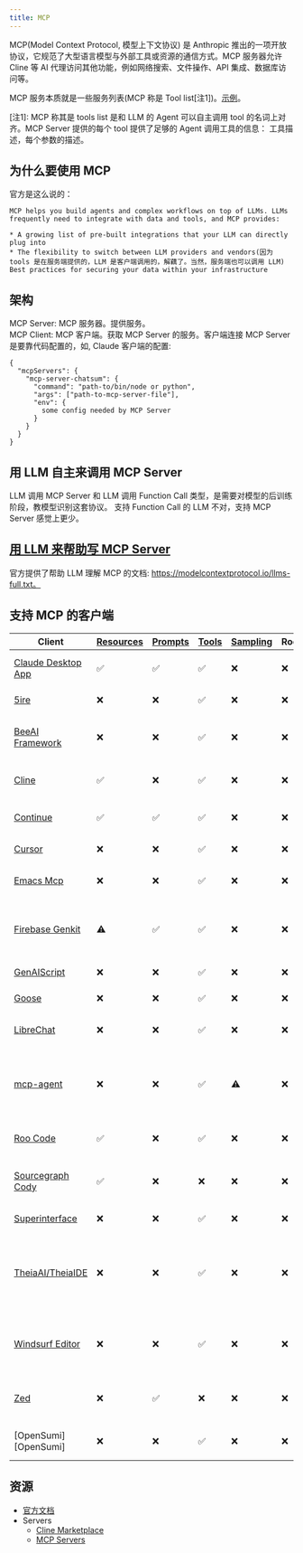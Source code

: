 ```yaml
---
title: MCP
---
```


MCP(Model Context Protocol, 模型上下文协议) 是 Anthropic 推出的一项开放协议，它规范了大型语言模型与外部工具或资源的通信方式。MCP 服务器允许 Cline 等 AI 代理访问其他功能，例如网络搜索、文件操作、API 集成、数据库访问等。

MCP 服务本质就是一些服务列表(MCP 称是 Tool list[注1])。[示例](https://github.com/modelcontextprotocol/servers/tree/main/src/github)。 

[注1]: MCP 称其是 tools list 是和 LLM 的 Agent 可以自主调用 tool 的名词上对齐。MCP Server 提供的每个 tool 提供了足够的 Agent 调用工具的信息： 工具描述，每个参数的描述。

## 为什么要使用 MCP
官方是这么说的：
```
MCP helps you build agents and complex workflows on top of LLMs. LLMs frequently need to integrate with data and tools, and MCP provides:

* A growing list of pre-built integrations that your LLM can directly plug into
* The flexibility to switch between LLM providers and vendors(因为 tools 是在服务端提供的，LLM 是客户端调用的，解藕了。当然，服务端也可以调用 LLM)
Best practices for securing your data within your infrastructure
```
## 架构
MCP Server: MCP 服务器。提供服务。  
MCP Client: MCP 客户端。获取 MCP Server 的服务。客户端连接 MCP Server 是要靠代码配置的，如, Claude 客户端的配置:
```
{
  "mcpServers": {
    "mcp-server-chatsum": {
      "command": "path-to/bin/node or python",
      "args": ["path-to-mcp-server-file"],
      "env": {
        some config needed by MCP Server
      }
    }
  }
}
```


## 用 LLM 自主来调用 MCP Server
LLM 调用 MCP Server 和 LLM 调用 Function Call 类型，是需要对模型的后训练阶段，教模型识别这套协议。 支持 Function Call 的 LLM 不对，支持 MCP Server 感觉上更少。

## [用 LLM 来帮助写 MCP Server](https://modelcontextprotocol.io/tutorials/building-mcp-with-llms)
官方提供了帮助 LLM 理解 MCP 的文档: https://modelcontextprotocol.io/llms-full.txt。

## 支持 MCP 的客户端
| Client                               | [Resources] | [Prompts] | [Tools] | [Sampling] | Roots | Notes                                                              |
| ------------------------------------ | ----------- | --------- | ------- | ---------- | ----- | ------------------------------------------------------------------ |
| [Claude Desktop App][Claude]         | ✅           | ✅         | ✅       | ❌          | ❌     | Full support for all MCP features                                  |
| [5ire][5ire]                         | ❌           | ❌         | ✅       | ❌          | ❌     | Supports tools.                                                    |
| [BeeAI Framework][BeeAI Framework]   | ❌           | ❌         | ✅       | ❌          | ❌     | Supports tools in agentic workflows.                               |
| [Cline][Cline]                       | ✅           | ❌         | ✅       | ❌          | ❌     | Supports tools and resources.                                      |
| [Continue][Continue]                 | ✅           | ✅         | ✅       | ❌          | ❌     | Full support for all MCP features                                  |
| [Cursor][Cursor]                     | ❌           | ❌         | ✅       | ❌          | ❌     | Supports tools.                                                    |
| [Emacs Mcp][Mcp.el]                  | ❌           | ❌         | ✅       | ❌          | ❌     | Supports tools in Emacs.                                           |
| [Firebase Genkit][Genkit]            | ⚠️           | ✅         | ✅       | ❌          | ❌     | Supports resource list and lookup through tools.                   |
| [GenAIScript][GenAIScript]           | ❌           | ❌         | ✅       | ❌          | ❌     | Supports tools.                                                    |
| [Goose][Goose]                       | ❌           | ❌         | ✅       | ❌          | ❌     | Supports tools.                                                    |
| [LibreChat][LibreChat]               | ❌           | ❌         | ✅       | ❌          | ❌     | Supports tools for Agents                                          |
| [mcp-agent][mcp-agent]               | ❌           | ❌         | ✅       | ⚠️          | ❌     | Supports tools, server connection management, and agent workflows. |
| [Roo Code][Roo Code]                 | ✅           | ❌         | ✅       | ❌          | ❌     | Supports tools and resources.                                      |
| [Sourcegraph Cody][Cody]             | ✅           | ❌         | ❌       | ❌          | ❌     | Supports resources through OpenCTX                                 |
| [Superinterface][Superinterface]     | ❌           | ❌         | ✅       | ❌          | ❌     | Supports tools                                                     |
| [TheiaAI/TheiaIDE][TheiaAI/TheiaIDE] | ❌           | ❌         | ✅       | ❌          | ❌     | Supports tools for Agents in Theia AI and the AI-powered Theia IDE |
| [Windsurf Editor][Windsurf]          | ❌           | ❌         | ✅       | ❌          | ❌     | Supports tools with AI Flow for collaborative development.         |
| [Zed][Zed]                           | ❌           | ✅         | ❌       | ❌          | ❌     | Prompts appear as slash commands                                   |
| \[OpenSumi]\[OpenSumi]               | ❌           | ❌         | ✅       | ❌          | ❌     | Supports tools in OpenSumi                                         |

[Claude]: https://claude.ai/download

[Cursor]: https://cursor.com

[Zed]: https://zed.dev

[Cody]: https://sourcegraph.com/cody

[Genkit]: https://github.com/firebase/genkit

[Continue]: https://github.com/continuedev/continue

[GenAIScript]: https://microsoft.github.io/genaiscript/reference/scripts/mcp-tools/

[Cline]: https://github.com/cline/cline

[LibreChat]: https://github.com/danny-avila/LibreChat

[TheiaAI/TheiaIDE]: https://eclipsesource.com/blogs/2024/12/19/theia-ide-and-theia-ai-support-mcp/

[Superinterface]: https://superinterface.ai

[5ire]: https://github.com/nanbingxyz/5ire

[BeeAI Framework]: https://i-am-bee.github.io/beeai-framework

[mcp-agent]: https://github.com/lastmile-ai/mcp-agent

[Mcp.el]: https://github.com/lizqwerscott/mcp.el

[Roo Code]: https://roocode.com

[Goose]: https://block.github.io/goose/docs/goose-architecture/#interoperability-with-extensions

[Windsurf]: https://codeium.com/windsurf

[Resources]: https://modelcontextprotocol.io/docs/concepts/resources

[Prompts]: https://modelcontextprotocol.io/docs/concepts/prompts

[Tools]: https://modelcontextprotocol.io/docs/concepts/tools

[Sampling]: https://modelcontextprotocol.io/docs/concepts/sampling

## 资源
* [官方文档](https://modelcontextprotocol.io/introduction)
* Servers
  * [Cline Marketplace](https://cline.bot/mcp-marketplace)
  * [MCP Servers](https://mcp.so/servers)